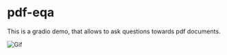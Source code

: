 # pdf-eqa
This is a gradio demo, that allows to ask questions towards pdf documents.

![Gif](https://miro.medium.com/max/1400/0*6T_1-KleGr6WpvAL)
